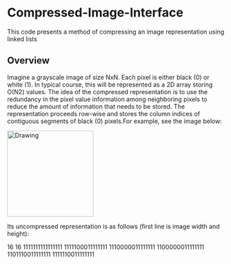 # Compressed-Image-Interface
This code presents a method of compressing an image representation using linked lists 

## Overview 
Imagine a grayscale image of size NxN. Each pixel is either black (0) or white (1). In typical course, this will be represented as a 2D array storing O(N2) values. The idea of the compressed representation is to use the redundancy in the pixel value information among neighboring pixels to reduce the amount of information that needs to be stored. The representation proceeds row-wise and stores the column indices of contiguous segments of black (0) pixels.For example, see the image below:

<img src="Other/img.jpg" alt="Drawing" width="200" height="200"/>

Its uncompressed representation is as follows (first line is image width and height):

16 16
1111111111111111
1111100011111111
1110000011111111 
1100000011111111 
1101110011111111 
1111110011111111
